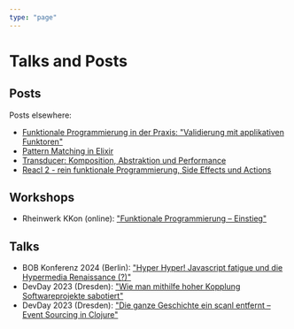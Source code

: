 ```yaml
---
type: "page"
---
```


# Talks and Posts

## Posts

Posts elsewhere:

- [Funktionale Programmierung in der Praxis: "Validierung mit applikativen
  Funktoren"](https://funktionale-programmierung.de/2022/04/26/validierung-mit-applikativen-funktoren.html)
- [Pattern Matching in
  Elixir](https://funktionale-programmierung.de/2018/06/05/elixir-pattern-matching.html)
- [Transducer: Komposition, Abstraktion und
  Performance](https://funktionale-programmierung.de/2018/03/22/transducer.html)
- [Reacl 2 - rein funktionale Programmierung, Side Effects und
  Actions](https://funktionale-programmierung.de/2017/06/29/reacl2.html)



## Workshops

- Rheinwerk KKon (online): ["Funktionale Programmierung – Einstieg"](https://rheinwerk-kkon.de/workshops/schneider-funktionale-programmierung-einstieg/)

## Talks

- BOB Konferenz 2024 (Berlin): ["Hyper Hyper! Javascript fatigue und die
  Hypermedia Renaissance (?)"](https://bobkonf.de/2024/schneider.html)
- DevDay 2023 (Dresden): ["Wie man mithilfe hoher Kopplung Softwareprojekte
  sabotiert"](https://www.devday.de/dev-day-2023/talk/wie-man-mithilfe-hoher-kopplung-softwareprojekte-sabotiert/)
- DevDay 2023 (Dresden): ["Die ganze Geschichte ein scanl entfernt – Event
  Sourcing in
  Clojure"](https://www.devday.de/dev-day-2023/talk/lightning-talks/)
